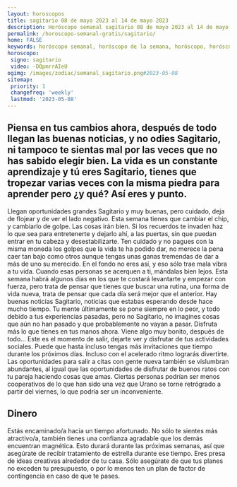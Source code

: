 ```yaml
---
layout: horoscopos
title: sagitario 08 de mayo 2023 al 14 de mayo 2023 
description: Horóscopo semanal sagitario 08 de mayo 2023 al 14 de mayo 2023. Piensa en tus cambios ahora, después de todo llegan las buenas noticias, y no odies Sagitario, ni tampoco te sientas mal por las veces que no has sabido elegir bien. La vida es un constante aprendizaje y tú eres Sagitario, tienes que tropezar varias veces con la misma piedra para aprender pero ¿y qué? Así eres y punto.
permalink: /horoscopo-semanal-gratis/sagitario/
home: FALSE
keywords: horóscopo semanal, horóscopo de la semana, horóscopo, horóscopo gratis,horóscopos, horóscopo esperanza gracia, horoscopos sagitario la semana, horóscopos gratis, Tarot, Astrologia, Zodíaco, sagitario, horoscopo gratis, semanal
horoscopo:
 signo: sagitario
 video: -DQpmrrAIeU
ogimg: /images/zodiac/semanal_sagitario.png#2023-05-08
sitemap:
 priority: 1
 changefreq: 'weekly'
 lastmod: '2023-05-08'
---
```




## Piensa en tus cambios ahora, después de todo llegan las buenas noticias, y no odies Sagitario, ni tampoco te sientas mal por las veces que no has sabido elegir bien. La vida es un constante aprendizaje y tú eres Sagitario, tienes que tropezar varias veces con la misma piedra para aprender pero ¿y qué? Así eres y punto.

Llegan oportunidades grandes Sagitario y muy buenas, pero cuidado, deja de flojear y de ver el lado negativo. Esta semana tienes que cambiar el chip, y cambiarlo de golpe. Las cosas irán bien. Si los recuerdos te invaden haz lo que sea para entretenerte y dejarlo ahí, a las puertas, sin que puedan entrar en tu cabeza y desestabilizarte. Ten cuidado y no pagues con la misma moneda los golpes que la vida te ha podido dar, no merece la pena caer tan bajo como otros aunque tengas unas ganas tremendas de dar a más de uno su merecido. En el fondo no eres así, y eso sólo trae mala vibra a tu vida. Cuando esas personas se acerquen a ti, mándalas bien lejos. Esta semana habrá algunos días en los que te costará levantarte y empezar con fuerza, pero trata de pensar que tienes que buscar una rutina, una forma de vida nueva, trata de pensar que cada día será mejor que el anterior. Hay buenas noticias Sagitario, noticias que estabas esperando desde hace mucho tiempo. Tu mente últimamente se pone siempre en lo peor, y todo debido a tus experiencias pasadas, pero no Sagitario, no imagines cosas que aún no han pasado y que probablemente no vayan a pasar. Disfruta más lo que tienes en tus manos ahora. Viene algo muy bonito, después de todo…
Este es el momento de salir, dejarte ver y disfrutar de tus actividades sociales. Puede que hasta incluso tengas más invitaciones que tiempo durante los próximos días. Incluso con el acelerado ritmo lograrás divertirte. Las oportunidades para salir a citas con gente nueva también se vislumbran abundantes, al igual que las oportunidades de disfrutar de buenos ratos con tu pareja haciendo cosas que amas. Ciertas personas podrían ser menos cooperativos de lo que han sido una vez que Urano se torne retrógrado a partir del viernes, lo que podría ser un inconveniente.

## Dinero

Estás encaminado/a hacia un tiempo afortunado. No sólo te sientes más atractivo/a, también tienes una confianza agradable que los demás encuentran magnética. Esto durará durante las próximas semanas, así que asegúrate de recibir tratamiento de estrella durante ese tiempo. Eres presa de ideas creativas alrededor de tu casa. Sólo asegúrate de que tus planes no exceden tu presupuesto, o por lo menos ten un plan de factor de contingencia en caso de que te pases.